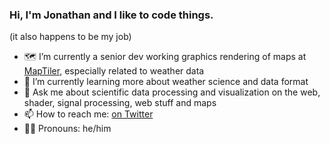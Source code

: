 ### Hi, I'm Jonathan and I like to code things.
(it also happens to be my job)

- 🗺️ I’m currently a senior dev working graphics rendering of maps at [MapTiler](https://www.maptiler.com/), especially related to weather data
- 🌱 I’m currently learning more about weather science and data format
- 💬 Ask me about scientific data processing and visualization on the web, shader, signal processing, web stuff and maps
- 📫 How to reach me: [on Twitter](https://twitter.com/jonathanlurie)
- 👨‍🌾 Pronouns: he/him
